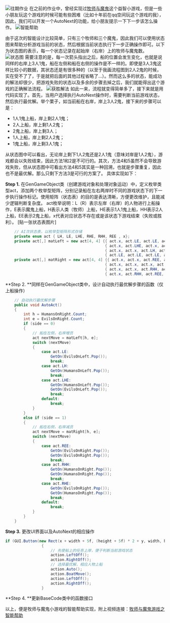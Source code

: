
![往期作业](https://img-blog.csdn.net/2018061919444723?watermark/2/text/aHR0cHM6Ly9ibG9nLmNzZG4ubmV0L0VkZGllX1Blbmc=/font/5a6L5L2T/fontsize/400/fill/I0JBQkFCMA==/dissolve/70)
  在之前的作业中，曾经实现过[牧师与魔鬼][1]这个益智小游戏，但是一些小朋友玩这个游戏的时候可能有些困难（比如十年前在qq空间玩这个游戏的我），因此，我们可以开发一个AutoNext的功能，给小朋友提示一下下一步该怎么操作。
![智能帮助](https://img-blog.csdn.net/20180619194219256?watermark/2/text/aHR0cHM6Ly9ibG9nLmNzZG4ubmV0L0VkZGllX1Blbmc=/font/5a6L5L2T/fontsize/400/fill/I0JBQkFCMA==/dissolve/70)

  由于这次的智能设计比较简单，只有三个牧师和三个魔鬼，因此我们可以使用状态图来帮助分析游戏当前的状态，然后根据当前状态执行下一步正确操作即可。以下为状态图的表示，每一个状态记录在起始岸（右岸）上的牧师与魔鬼数。
![状态图](https://img-blog.csdn.net/20180619194552771?watermark/2/text/aHR0cHM6Ly9ibG9nLmNzZG4ubmV0L0VkZGllX1Blbmc=/font/5a6L5L2T/fontsize/400/fill/I0JBQkFCMA==/dissolve/70)
  需要注意的是，每一次箭头指出之后，船的位置会发生变化，也就是说同样的右岸上3人1鬼，船在左侧和船在右侧的操作是不一样的。即使是3人3鬼这样比较小的数据，其状态还是有很多种的（以至于我画流程图到2人2鬼的时候，实在受不了了，于是就把后面的其他过程省略了...）。然而这么多的状态，能成功的解法却很少，把游戏失败的状态以及多余的步骤去掉之后，我们就能得出这个游戏的正确解法流程。
  ![获胜解法](https://img-blog.csdn.net/20180619194644111?watermark/2/text/aHR0cHM6Ly9ibG9nLmNzZG4ubmV0L0VkZGllX1Blbmc=/font/5a6L5L2T/fontsize/400/fill/I0JBQkFCMA==/dissolve/70)
如此一来，流程就变得简单多了，接下来就是用代码实现了。首先，当用户选择执行AutoNext操作时，需要判断当前游戏状态，然后执行最优解。举个栗子，如当前船在右岸，岸上3人2鬼，接下来的步骤可以是：

* 1人1鬼上船，岸上剩2人1鬼； 
* 2人上船，岸上剩1人2鬼； 
* 2鬼上船，岸上剩3人； 
* 1人上船，岸上剩2人2鬼； 
* 1鬼上船，岸上剩3人1鬼； 

从状态图中可以看出，无论岸上剩下1人2鬼还是2人1鬼（意味对岸是1人2鬼），游戏都会以失败结束，因此方法1和2是不可行的。其次，方法4和5虽然不会导致游戏失败，但从状态图中可看出方法4和5其实是一种回溯，也就是步骤重复，因此也不是最优解。那么只剩下方法3是可行的方案了。
具体实现如下：

**Step 1.** 在GenGameObject类（创建游戏对象和处理对象运动）中，定义枚举类型act，添加两个枚举型矩阵，分别记录船在左右两岸时不同的游戏状态下的下一步执行操作标记。使用矩阵（状态表）的目的是表达清晰，方便更改维护，且能减少逻辑判断复杂度。
act枚举说明：L（R）表示左岸（右岸）的人物进行上船操作，E表示魔鬼上船，H表示人类（牧师）上船，HE表示1人1鬼上船，HH表示2人上船，EE表示2鬼上船，x代表对应状态不存在或是该状态下游戏结束（失败或胜利）。
[贴一张状态表图片]
```C#
    // AI次状态表，以枚举型矩阵形式存储
    private enum act { LH, LE, LHE, RHE, RHH, REE , x};
    private act[,] matLeft = new act[4, 4] {{ act.x, act.LE, act.LE, act.x },
                                            { act.x, act.LHE, act.x, act.x },
                                            { act.x, act.x, act.LH, act.x },
                                            { act.LE, act.LE, act.LE, act.x }};
    private act[,] matRight = new act[4, 4] {{ act.x, act.x, act.REE, act.REE },
                                            { act.x, act.x, act.x, act.x },
                                            { act.x, act.x, act.RHH, act.x },
                                            { act.x, act.RHH, act.REE, act.RHE }};
```

**Step 2. **同样在GenGameObject类中，设计自动执行最优解步骤的函数（仅上船操作）
```c#
    // 自动执行最优解步骤
    public void AutoAct()
    {
        int h = HumansOnRight.Count;
        int e = EvilsOnRight.Count;
        if (side == 0)
        {
            // 船在左侧，右岸增员
            act nextMove = matLeft[h, e];
            switch (nextMove)
            {
                case act.LE:
                    GetOn(EvilsOnLeft.Pop());
                    break;
                case act.LH:
                    GetOn(HumansOnLeft.Pop());
                    break;
                case act.LHE:
                    GetOn(HumansOnLeft.Pop());
                    GetOn(EvilsOnLeft.Pop());
                    break;
                default:
                    break;
            }
        }
        else if (side == 1)
        {
            // 船在右侧，右岸减员
            act nextMove = matRight[h, e];
            switch (nextMove)
            {
                case act.REE:
                    GetOn(EvilsOnRight.Pop());
                    GetOn(EvilsOnRight.Pop());
                    break;
                case act.RHH:
                    GetOn(HumansOnRight.Pop());
                    GetOn(HumansOnRight.Pop());
                    break;
                case act.RHE:
                    GetOn(EvilsOnRight.Pop());
                    GetOn(HumansOnRight.Pop());
                    break;
                default:
                    break;
            }
        }
    }
```
**Step 3.** 更改UI界面以及AutoNext的相应操作
```c#
if (GUI.Button(new Rect(x + width + 5f, (height + 5f) * 2 + y, width, height), "AutoNext"))
                {
                    // 先使船上的任务上岸，便于判断当前游戏状态
                    action.LeftOff();
                    action.RightOff();
                    // 选择最优解，相应人物上船
                    action.Auto();
                    action.BoatMove();
                    action.LeftOff();
                    action.RightOff();
                }
```

**Step 4. **更新BaseCode类中的函数接口

以上，便是牧师与魔鬼小游戏的智能帮助实现，附上视频连接：[牧师与魔鬼游戏之智能帮助](https://www.bilibili.com/video/av25222176/)


  [1]: https://github.com/sysuxwh/Unity3d_Homework/tree/master/homework3